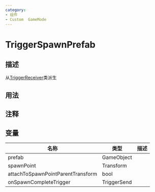 ```yaml
---
category: 
- 组件
- Custom  GameMode
---
```

# TriggerSpawnPrefab
## 描述
从[TriggerReceiver](./TriggerReceiver.md)类派生
## 用法

## 注释

## 变量
| 名称 | 类型 | 描述 |
| ----------- | ----------- | ----------- |
| prefab | GameObject |  |  
| spawnPoint | Transform |  |  
| attachToSpawnPointParentTransform  | bool |  |  
| onSpawnCompleteTrigger | TriggerSend |  |  
